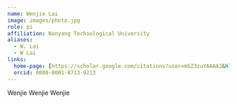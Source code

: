 ```yaml
---
name: Wenjie Lai
image: images/photo.jpg
role: pi
affiliation: Nanyang Technological University
aliases:
  - W. Lai
  - W Lai
links:
  home-page: [https://scholar.google.com/citations?user=mSZ3zuYAAAAJ&hl=en&authuser=1&oi=ao](https://scholar.google.com/citations?user=mSZ3zuYAAAAJ&hl=en&authuser=1&oi=ao)
  orcid: 0000-0001-8713-9213
---
```


Wenjie Wenjie Wenjie  
